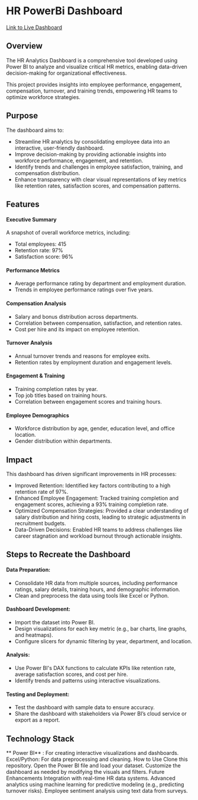 # HR PowerBi Dashboard

[Link to Live Dashboard](https://app.powerbi.com/view?r=eyJrIjoiYWFhZGI0NWQtMzBjMy00YjJmLTkyNDMtY2NhZjQzZGJkMzdkIiwidCI6ImU5ODE4OTYxLTJkN2QtNGMwYS05ZGQ1LTI1MmRiYmM2ZWNkZiJ9)


## Overview
The HR Analytics Dashboard is a comprehensive tool developed using Power BI to analyze and visualize critical HR metrics, enabling data-driven decision-making for organizational effectiveness.

This project provides insights into employee performance, engagement, compensation, turnover, and training trends, empowering HR teams to optimize workforce strategies.

## Purpose
The dashboard aims to:

+ Streamline HR analytics by consolidating employee data into an interactive, user-friendly dashboard.
+ Improve decision-making by providing actionable insights into workforce performance, engagement, and retention.
+ Identify trends and challenges in employee satisfaction, training, and compensation distribution.
+ Enhance transparency with clear visual representations of key metrics like retention rates, satisfaction scores, and compensation patterns.

## Features
#### Executive Summary
A snapshot of overall workforce metrics, including:
+ Total employees: 415
+ Retention rate: 97%
+ Satisfaction score: 96%

#### Performance Metrics
+ Average performance rating by department and employment duration.
+ Trends in employee performance ratings over five years.

#### Compensation Analysis
+ Salary and bonus distribution across departments.
+ Correlation between compensation, satisfaction, and retention rates.
+ Cost per hire and its impact on employee retention.

#### Turnover Analysis
+ Annual turnover trends and reasons for employee exits.
+ Retention rates by employment duration and engagement levels.

#### Engagement & Training
+ Training completion rates by year.
+ Top job titles based on training hours.
+ Correlation between engagement scores and training hours.

#### Employee Demographics
+ Workforce distribution by age, gender, education level, and office location.
+ Gender distribution within departments.

## Impact
This dashboard has driven significant improvements in HR processes:

+ Improved Retention: Identified key factors contributing to a high retention rate of 97%.
+ Enhanced Employee Engagement: Tracked training completion and engagement scores, achieving a 93% training completion rate.
+ Optimized Compensation Strategies: Provided a clear understanding of salary distribution and hiring costs, leading to strategic adjustments in recruitment budgets.
+ Data-Driven Decisions: Enabled HR teams to address challenges like career stagnation and workload burnout through actionable insights.

## Steps to Recreate the Dashboard
#### Data Preparation:
+ Consolidate HR data from multiple sources, including performance ratings, salary details, training hours, and demographic information.
+ Clean and preprocess the data using tools like Excel or Python.

#### Dashboard Development:
+ Import the dataset into Power BI.
+ Design visualizations for each key metric (e.g., bar charts, line graphs, and heatmaps).
+ Configure slicers for dynamic filtering by year, department, and location.

#### Analysis:
+ Use Power BI's DAX functions to calculate KPIs like retention rate, average satisfaction scores, and cost per hire.
+ Identify trends and patterns using interactive visualizations.

#### Testing and Deployment:
+ Test the dashboard with sample data to ensure accuracy.
+ Share the dashboard with stakeholders via Power BI’s cloud service or export as a report.

## Technology Stack
 ** Power BI**  : For creating interactive visualizations and dashboards.
Excel/Python: For data preprocessing and cleaning.
How to Use
Clone this repository.
Open the Power BI file and load your dataset.
Customize the dashboard as needed by modifying the visuals and filters.
Future Enhancements
Integration with real-time HR data systems.
Advanced analytics using machine learning for predictive modeling (e.g., predicting turnover risks).
Employee sentiment analysis using text data from surveys.
